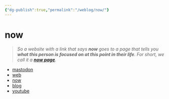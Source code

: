 ```yaml
---
{"dg-publish":true,"permalink":"/weblog/now/"}
---
```



# now

> *So a website with a link that says **now** goes to a page that tells you **what this person is focused on at this point in their life**. For short, we call it a **[now page](https://nownownow.com/about)**.*

<script src="https://status.lol/voitech.js?time&link&fluent&pretty"></script>

- <a rel="me" href="https://social.lol/@voitech">mastodon</a>
- [web](https://voitech.omg.lol/)
- [now](https://voitech.omg.lol/now)
- [blog](https://voitech.weblog.lol)
- [youtube](https://www.youtube.com/@voitech_)

